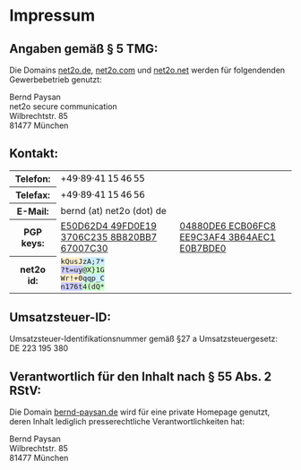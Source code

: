 Impressum
=========

Angaben gemäß § 5 TMG:
----------------------

Die Domains [net2o.de](net2o.de), [net2o.com](net2o.com) und
[net2o.net](net2o.net) werden für folgendenden Gewerbebetrieb genutzt:

Bernd Paysan<br/>
net2o secure communication<br/>
Wilbrechtstr. 85<br/>
81477 München

Kontakt:
--------

<table><tr>
<th>Telefon:</th>
<td>+𝟦𝟫‧𝟪𝟫‧𝟦𝟣 𝟣𝟧 𝟦𝟨 𝟧𝟧</td></tr>
<tr><th>Telefax:</th>
<td>+𝟦𝟫‧𝟪𝟫‧𝟦𝟣 𝟣𝟧 𝟦𝟨 𝟧𝟨</td></tr>
<tr><th>E-Mail:</th>
<td>bernd (at) net2o (dot) de</td>
<tr><th>PGP keys:</th>
<td><a href="//net2o.de/bernd@net2o.de.gpg.asc">E50D62D4 49FD0E19 3706C235 8B820BB7 67007C30</a></td</tr>
<td><a href="//net2o.de/bernd@net2o.de.asc">04880DE6 ECB06FC8 EE9C3AF4 3B64AEC1 E0B7BDE0</a></td</tr>
<tr><th>net2o id:</th>
<td><tt><!--
--><div><span style="background-color: #fec">kQusJ</span><!--
--><span style="background-color: #cef">zA;7*</span></div><!--
--><div><span style="background-color: #ccf">?t=uy</span><!--
--><span style="background-color: #cfc">@X}1G</span></div><!--
--><div><span style="background-color: #fec">Wr!+0</span><!--
--><span style="background-color: #cef">qqp_C</span></div><!--
--><div><span style="background-color: #ccf">n176t</span><!--
--><span style="background-color: #cfc">4(dQ*</span></div></tt></td>
</tr></table>

Umsatzsteuer-ID:
----------------

Umsatzsteuer-Identifikationsnummer gemäß §27 a Umsatzsteuergesetz:<br/>
DE 223 195 380

Verantwortlich für den Inhalt nach § 55 Abs. 2 RStV:
----------------------------------------------------

Die Domain [bernd-paysan.de](bernd-paysan.de) wird für eine private
Homepage genutzt, deren Inhalt lediglich presserechtliche
Verantwortlichkeiten hat:

Bernd Paysan<br/>
Wilbrechtstr. 85<br/>
81477 München
